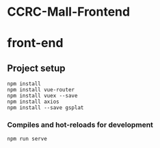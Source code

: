 # CCRC-Mall-Frontend

# front-end

## Project setup
```
npm install
npm install vue-router
npm install vuex --save
npm install axios
npm install --save gsplat
```

### Compiles and hot-reloads for development
```
npm run serve
```
